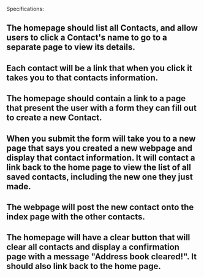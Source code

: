 Specifications:

## The homepage should list all Contacts, and allow users to click a Contact's name to go to a separate page to view its details.

## Each contact will be a link that when you click it takes you to that contacts information.

## The homepage should contain a link to a page that present the user with a form they can fill out to create a new Contact.

## When you submit the form will take you to a new page that says you created a new webpage and display that contact information. It will contact a link back to the home page to view the list of all saved contacts, including the new one they just made.

## The webpage will post the new contact onto the index page with the other contacts.

## The homepage will have a clear button that will clear all contacts and display a confirmation page with a message  "Address book cleared!". It should also link back to the home page.
